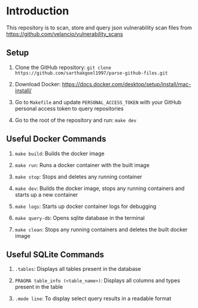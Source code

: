 # Introduction
This repository is to scan, store and query json vulnerability scan files from https://github.com/velancio/vulnerability_scans

## Setup
1. Clone the GitHub repository: `git clone https://github.com/sarthakgoel1997/parse-github-files.git`

2. Download Docker: https://docs.docker.com/desktop/setup/install/mac-install/

3. Go to `Makefile` and update `PERSONAL_ACCESS_TOKEN` with your GitHub personal access token to query repositories

3. Go to the root of the repository and run: `make dev`

## Useful Docker Commands
1. `make build`: Builds the docker image

2. `make run`: Runs a docker container with the built image

3. `make stop`: Stops and deletes any running container

4. `make dev`: Builds the docker image, stops any running containers and starts up a new container

5. `make logs`: Starts up docker container logs for debugging

6. `make query-db`: Opens sqlite database in the terminal

7. `make clean`: Stops any running containers and deletes the built docker image

## Useful SQLite Commands
1. `.tables`: Displays all tables present in the database

2. `PRAGMA table_info (<table_name>)`: Displays all columns and types present in the table

3. `.mode line`: To display select query results in a readable format
